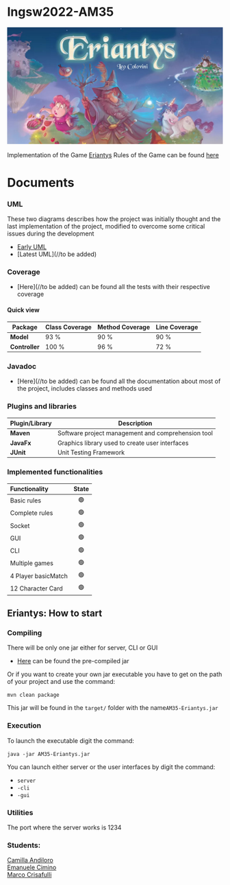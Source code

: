 # Ingsw2022-AM35
![alt text](src/main/resource/Graphics/Background/EriantysMenu.jpeg)

Implementation of the Game [Eriantys](https://www.craniocreations.it/prodotto/eriantys/)
Rules of the Game can be found [here](https://www.craniocreations.it/wp-content/uploads/2021/11/Eriantys_ITA_bassa.pdf)

# Documents

### UML
These two diagrams describes how the project was initially thought
and the last implementation of the project, modified to overcome some critical issues
during the development

- [Early UML](Deliveries/Javadoc/Model_Uml.png)
- [Latest UML](//to be added)

### Coverage 

- [Here](//to be added) can be found all the tests with their respective coverage

#### Quick view
| Package        | Class Coverage | Method Coverage | Line Coverage |
|----------------|----------------|-----------------|---------------|
| __Model__      | 93 %           | 90 %            | 90 %          |
| __Controller__ | 100 %          | 96 %            | 72 %          |



### Javadoc

- [Here](//to be added) can be found all the documentation about most of the project,
includes classes and methods used

### Plugins and libraries
| Plugin/Library| Description                                        |
|----------------|----------------------------------------------------|
| __Maven__      | Software project management and comprehension tool |
| __JavaFx__     | Graphics library used to create user interfaces    |
| __JUnit__      | Unit Testing Framework                             |


### Implemented functionalities

| Functionality     | State  |
|:------------------|:------:|
| Basic rules       |   🟢   |
| Complete rules    |   🟢   |
| Socket            |   🟢   |
| GUI               |   🟢   |
| CLI               |   🟢   |
| Multiple games    |   🟢   |
| 4 Player basicMatch    |   🟢   |
| 12 Character Card            |   🟢   |

## Eriantys: How to start

### Compiling

There will be only one jar either for server, CLI or GUI

- [Here](Deliveries/Jar) can be found the pre-compiled jar

Or if you want to create your own jar executable you have to get on 
the path of your project and use the command:
```
mvn clean package
```
This jar will be found in the ```target/``` folder with the name```AM35-Eriantys.jar``` 

### Execution 

To launch the executable digit the command:
```
java -jar AM35-Eriantys.jar
```
You can launch either server or the user interfaces by digit the command:
- ```server```
- ```-cli```
- ```-gui```

### Utilities
The port where the server works is 1234

### Students:

[Camilla Andiloro](https://github.com/camillaandiloro)   
[Emanuele Cimino](https://github.com/emacimino)   
[Marco Crisafulli](https://github.com/MarcoCrisafulli)  
